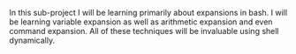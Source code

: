 In this sub-project I will be learning primarily about expansions in bash. I will be learning variable expansion as well as arithmetic expansion and even command expansion. All of these techniques will be invaluable using shell dynamically.
